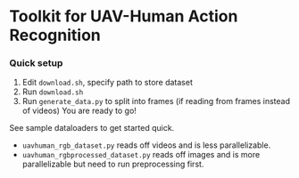 # Toolkit for UAV-Human Action Recognition

### Quick setup
1) Edit `download.sh`, specify path to store dataset
2) Run `download.sh`
3) Run `generate_data.py` to split into frames (if reading from frames instead of videos)
You are ready to go!

See sample dataloaders to get started quick. 
* `uavhuman_rgb_dataset.py` reads off videos and is less parallelizable.
* `uavhuman_rgbprocessed_dataset.py` reads off images and is more parallelizable but need to run preprocessing first.
